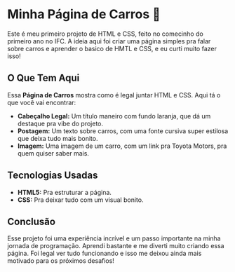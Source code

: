 # Minha Página de Carros 🚗

Este é meu primeiro projeto de HTML e CSS, feito no comecinho do primeiro ano no IFC. A ideia aqui foi criar uma página simples pra falar sobre carros e aprender o basico de HMTL e CSS, e eu curti muito fazer isso!

## O Que Tem Aqui

Essa **Página de Carros** mostra como é legal juntar HTML e CSS. Aqui tá o que você vai encontrar:

- **Cabeçalho Legal:** Um título maneiro com fundo laranja, que dá um destaque pra vibe do projeto.
- **Postagem:** Um texto sobre carros, com uma fonte cursiva super estilosa que deixa tudo mais bonito.
- **Imagem:** Uma imagem de um carro, com um link pra Toyota Motors, pra quem quiser saber mais.

## Tecnologias Usadas

- **HTML5:** Pra estruturar a página.
- **CSS:** Pra deixar tudo com um visual bonito.


## Conclusão

Esse projeto foi uma experiência incrível e um passo importante na minha jornada de programação. Aprendi bastante e me diverti muito criando essa página. Foi legal ver tudo funcionando e isso me deixou ainda mais motivado para os próximos desafios!
